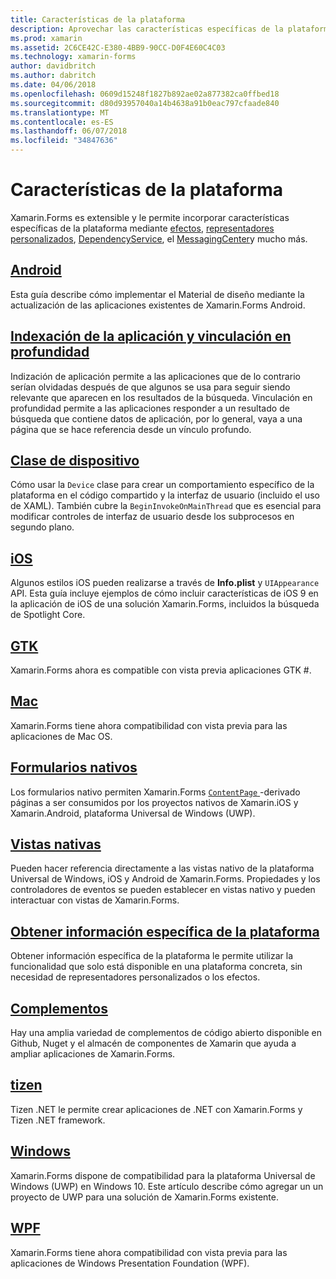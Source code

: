 ```yaml
---
title: Características de la plataforma
description: Aprovechar las características específicas de la plataforma con Xamarin.Forms
ms.prod: xamarin
ms.assetid: 2C6CE42C-E380-4BB9-90CC-D0F4E60C4C03
ms.technology: xamarin-forms
author: davidbritch
ms.author: dabritch
ms.date: 04/06/2018
ms.openlocfilehash: 0609d15248f1827b892ae02a877382ca0ffbed18
ms.sourcegitcommit: d80d93957040a14b4638a91b0eac797cfaade840
ms.translationtype: MT
ms.contentlocale: es-ES
ms.lasthandoff: 06/07/2018
ms.locfileid: "34847636"
---
```

# <a name="platform-features"></a>Características de la plataforma

Xamarin.Forms es extensible y le permite incorporar características específicas de la plataforma mediante [efectos](~/xamarin-forms/app-fundamentals/effects/index.md), [representadores personalizados](~/xamarin-forms/app-fundamentals/custom-renderer/index.md), [DependencyService](~/xamarin-forms/app-fundamentals/dependency-service/index.md), el [MessagingCenter](~/xamarin-forms/app-fundamentals/messaging-center.md)y mucho más.

## <a name="androidandroidindexmd"></a>[Android](android/index.md)

Esta guía describe cómo implementar el Material de diseño mediante la actualización de las aplicaciones existentes de Xamarin.Forms Android.

## <a name="application-indexing-and-deep-linkingdeep-linkingmd"></a>[Indexación de la aplicación y vinculación en profundidad](deep-linking.md)

Indización de aplicación permite a las aplicaciones que de lo contrario serían olvidadas después de que algunos se usa para seguir siendo relevante que aparecen en los resultados de la búsqueda. Vinculación en profundidad permite a las aplicaciones responder a un resultado de búsqueda que contiene datos de aplicación, por lo general, vaya a una página que se hace referencia desde un vínculo profundo.

## <a name="device-classdevicemd"></a>[Clase de dispositivo](device.md)

Cómo usar la `Device` clase para crear un comportamiento específico de la plataforma en el código compartido y la interfaz de usuario (incluido el uso de XAML). También cubre la `BeginInvokeOnMainThread` que es esencial para modificar controles de interfaz de usuario desde los subprocesos en segundo plano.

## <a name="iosiosindexmd"></a>[iOS](ios/index.md)

Algunos estilos iOS pueden realizarse a través de **Info.plist** y `UIAppearance` API. Esta guía incluye ejemplos de cómo incluir características de iOS 9 en la aplicación de iOS de una solución Xamarin.Forms, incluidos la búsqueda de Spotlight Core.

## <a name="gtkgtkmd"></a>[GTK](gtk.md)

Xamarin.Forms ahora es compatible con vista previa aplicaciones GTK #.

## <a name="macmacmd"></a>[Mac](mac.md)

Xamarin.Forms tiene ahora compatibilidad con vista previa para las aplicaciones de Mac OS.

## <a name="native-formsnative-formsmd"></a>[Formularios nativos](native-forms.md)

Los formularios nativo permiten Xamarin.Forms [ `ContentPage` ](https://developer.xamarin.com/api/type/Xamarin.Forms.ContentPage/)-derivado páginas a ser consumidos por los proyectos nativos de Xamarin.iOS y Xamarin.Android, plataforma Universal de Windows (UWP).

## <a name="native-viewsnative-viewsindexmd"></a>[Vistas nativas](native-views/index.md)

Pueden hacer referencia directamente a las vistas nativo de la plataforma Universal de Windows, iOS y Android de Xamarin.Forms. Propiedades y los controladores de eventos se pueden establecer en vistas nativo y pueden interactuar con vistas de Xamarin.Forms.

## <a name="platform-specificsplatform-specificsindexmd"></a>[Obtener información específica de la plataforma](platform-specifics/index.md)

Obtener información específica de la plataforma le permite utilizar la funcionalidad que solo está disponible en una plataforma concreta, sin necesidad de representadores personalizados o los efectos.

## <a name="pluginspluginsmd"></a>[Complementos](plugins.md)

Hay una amplia variedad de complementos de código abierto disponible en Github, Nuget y el almacén de componentes de Xamarin que ayuda a ampliar aplicaciones de Xamarin.Forms.

## <a name="tizentizenmd"></a>[tizen](tizen.md)

Tizen .NET le permite crear aplicaciones de .NET con Xamarin.Forms y Tizen .NET framework.

## <a name="windowswindowsindexmd"></a>[Windows](windows/index.md)

Xamarin.Forms dispone de compatibilidad para la plataforma Universal de Windows (UWP) en Windows 10. Este artículo describe cómo agregar un un proyecto de UWP para una solución de Xamarin.Forms existente.

## <a name="wpfwpfmd"></a>[WPF](wpf.md)

Xamarin.Forms tiene ahora compatibilidad con vista previa para las aplicaciones de Windows Presentation Foundation (WPF).
